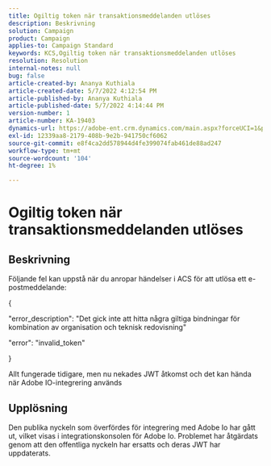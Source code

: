 ```yaml
---
title: Ogiltig token när transaktionsmeddelanden utlöses
description: Beskrivning
solution: Campaign
product: Campaign
applies-to: Campaign Standard
keywords: KCS,Ogiltig token när transaktionsmeddelanden utlöses
resolution: Resolution
internal-notes: null
bug: false
article-created-by: Ananya Kuthiala
article-created-date: 5/7/2022 4:12:54 PM
article-published-by: Ananya Kuthiala
article-published-date: 5/7/2022 4:14:44 PM
version-number: 1
article-number: KA-19403
dynamics-url: https://adobe-ent.crm.dynamics.com/main.aspx?forceUCI=1&pagetype=entityrecord&etn=knowledgearticle&id=c8669289-20ce-ec11-a7b5-0022480a8e40
exl-id: 12339aa8-2179-408b-9e2b-941750cf6062
source-git-commit: e8f4ca2dd578944d4fe399074fab461de88ad247
workflow-type: tm+mt
source-wordcount: '104'
ht-degree: 1%

---
```


# Ogiltig token när transaktionsmeddelanden utlöses

## Beskrivning


Följande fel kan uppstå när du anropar händelser i ACS för att utlösa ett e-postmeddelande:

{

&quot;error_description&quot;: &quot;Det gick inte att hitta några giltiga bindningar för kombination av organisation och teknisk redovisning&quot;

&quot;error&quot;: &quot;invalid_token&quot;

}

Allt fungerade tidigare, men nu nekades JWT åtkomst och det kan hända när Adobe IO-integrering används


## Upplösning


Den publika nyckeln som överfördes för integrering med Adobe Io har gått ut, vilket visas i integrationskonsolen för Adobe Io. Problemet har åtgärdats genom att den offentliga nyckeln har ersatts och deras JWT har uppdaterats.
